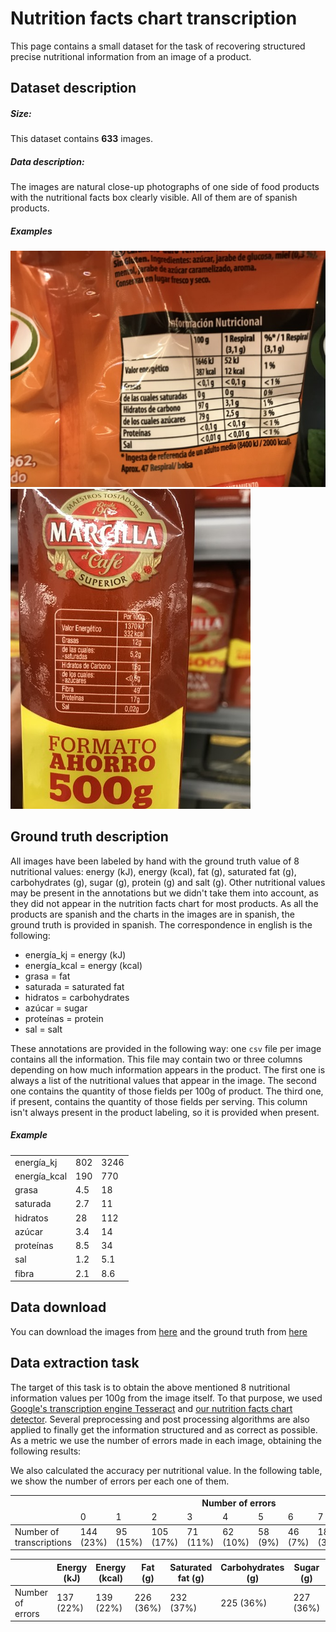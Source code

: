 # Nutrition facts chart transcription
This page contains a small dataset for the task of recovering structured precise nutritional information from an image of a product.

## Dataset description
##### Size: 
This dataset contains **633** images.
##### Data description:
The images are natural close-up photographs of one side of food products with the nutritional facts box clearly visible.
All of them are of spanish products.
##### Examples
![Example1](/examples/ex1.JPG)
![Example2](/examples/ex2.JPG)

## Ground truth description
All images have been labeled by hand with the ground truth value of 8 nutritional values: energy (kJ), energy (kcal), fat (g), saturated fat (g), carbohydrates (g), sugar (g), protein (g) and salt (g). Other nutritional values may be present in the annotations but we didn't take them into account, as they did not appear in the nutrition facts chart for most products.
As all the products are spanish and the charts in the images are in spanish, the ground truth is provided in spanish. The correspondence in english is the following:
- energía_kj = energy (kJ)
- energía_kcal = energy (kcal)
- grasa = fat
- saturada = saturated fat
- hidratos = carbohydrates
- azúcar = sugar
- proteínas = protein
- sal = salt

These annotations are provided in the following way: one `csv` file per image contains all the information. This file may contain two or three columns depending on how much information appears in the product. The first one is always a list of the nutritional values that appear in the image. The second one contains the quantity of those fields per 100g of product. The third one, if present, contains the quantity of those fields per serving. This column isn't always present in the product labeling, so it is provided when present.

##### Example
| | | |
|-|-|-|
| energía_kj   | 802 | 3246 |
| energía_kcal | 190 | 770  |
| grasa        | 4.5 | 18   |
| saturada     | 2.7 | 11   |
| hidratos     | 28  | 112  |
| azúcar       | 3.4 | 14   |
| proteínas    | 8.5 | 34   |
| sal          | 1.2 | 5.1  |
| fibra        | 2.1 | 8.6  |

## Data download
You can download the images from [here](https://drive.google.com/file/d/154iyHT7jutH177OjFVAWNoFjakoBGZeN/view?usp=sharing) and the ground truth from [here](https://drive.google.com/file/d/1mNfSmJi6D-3E6WquwmxZzu2hcImtJ6um/view?usp=sharing)

## Data extraction task
The target of this task is to obtain the above mentioned 8 nutritional information values per 100g from the image itself. To that purpose, we used [Google's transcription engine Tesseract](https://github.com/tesseract-ocr/tesseract) and [our nutrition facts chart detector](https://github.com/jofuelo/nutrition_facts_chart_detection). Several preprocessing and post processing algorithms are also applied to finally get the information structured and as correct as possible. As a metric we use the number of errors made in each image, obtaining the following results:

<table class="tg">
<thead>
  <tr>
    <th class="tg-0pky" rowspan="2"></th>
    <th class="tg-0pky" colspan="10">Number of errors</th>
  </tr>
  <tr>
    <td class="tg-0pky">0</td>
    <td class="tg-0pky">1</td>
    <td class="tg-0pky">2</td>
    <td class="tg-0pky">3</td>
    <td class="tg-0pky">4</td>
    <td class="tg-0pky">5</td>
    <td class="tg-0pky">6</td>
    <td class="tg-0pky">7</td>
    <td class="tg-0pky">8</td>
    <td class="tg-0pky">Total</td>
  </tr>
</thead>
<tbody>
  <tr>
    <td class="tg-0pky">Number of transcriptions</td>
    <td class="tg-0pky">144 (23%)</td>
    <td class="tg-0pky">95 (15%)</td>
    <td class="tg-0pky">105 (17%)</td>
    <td class="tg-0pky">71 (11%)</td>
    <td class="tg-0pky">62 (10%)</td>
    <td class="tg-0pky">58 (9%)</td>
    <td class="tg-0pky">46 (7%)</td>
    <td class="tg-0pky">18 (3%)</td>
    <td class="tg-0pky">34 (5%)</td>
    <td class="tg-0pky">633</td>
  </tr>
</tbody>
  
We also calculated the accuracy per nutritional value. In the following table, we show the number of errors per each one of them.
<table class="tg">
<thead>
  <tr>
    <th class="tg-0pky"></th>
    <th class="tg-0pky">Energy (kJ)</th>
    <th class="tg-0pky">Energy (kcal)</th>
    <th class="tg-0pky">Fat (g)</th>
    <th class="tg-0pky">Saturated fat (g)</th>
    <th class="tg-0pky">Carbohydrates (g)</th>
    <th class="tg-0pky">Sugar (g)</th>
    <th class="tg-0pky">Protein (g)</th>
    <th class="tg-0pky">Salt (g)</th>
  </tr>
</thead>
<tbody>
  <tr>
    <td class="tg-0pky">Number of errors</td>
    <td class="tg-0pky">137 (22%)</td>
    <td class="tg-0pky">139 (22%)</td>
    <td class="tg-0pky">226 (36%)</td>
    <td class="tg-0pky">232 (37%)</td>
    <td class="tg-0pky">225 (36%)</td>
    <td class="tg-0pky">227 (36%)</td>
    <td class="tg-0pky">285 (45%)</td>
    <td class="tg-0pky">259 (41%)</td>
  </tr>
</tbody>
</table>

